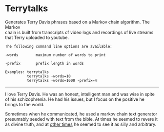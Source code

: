 # Terrytalks

Generates Terry Davis phrases based on a Markov chain algorithm. The Markov  
chain is built from transcripts of video logs and recordings of live streams  
that Terry uploaded to youtube.  

```  
The following command line options are available:  

-words        maximum number of words to print  

-prefix       prefix length in words  

Examples: terrytalks 
          terrytalks -words=10
          terrytalks -words=1000 -prefix=4
```

---
I love Terry Davis. He was an honest, intelligent man and was wise in spite  
of his schizophrenia. He had his issues, but I focus on the positive he  
brings to the world.  

Sometimes when he communicated, he used a markov chain text generator  
presumably seeded with text from the bible. At times he seemed to revere it  
as divine truth, and at [other times](https://www.metafilter.com/119424/An-Operating-System-for-Songs-from-God#4538454) he seemed to see it as silly and arbitrary. 